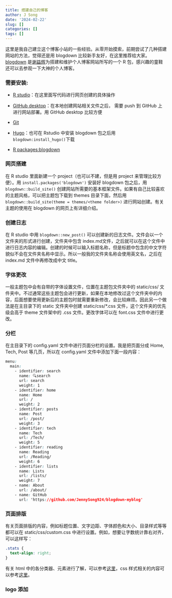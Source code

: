 ```yaml
---
title: 搭建自己的博客
author: J Song
date: '2024-02-22'
slug: []
categories: []
tags: []
---
```


这里是我自己建立这个博客小站的一些经验。从零开始摸索，前期尝试了几种搭建网站的方法，觉得还是用 blogdown 比较新手友好，在这里推荐给大家。[blogdown](https://bookdown.org/yihui/blogdown/get-started.html) 是[谢益辉](https://yihui.org)为搭建和维护个人博客网站所写的一个 R 包，感兴趣的童鞋还可以去参观一下大神的个人博客。

### 需要安装: 
- [R studio](https://posit.co/download/rstudio-desktop/)：在这里面写代码进行网页创建的具体操作

- [GitHub desktop](https://desktop.github.com)：在本地创建网站相关文件之后， 需要 push 到 GitHub 上进行网站部署。用 GitHub desktop 比较方便

- [Git](https://git-scm.com/book/en/v2/Getting-Started-Installing-Git)

- [Hugo](https://www.gohugo.org/doc/tutorials/installing-on-windows/)：也可在 Rstudio 中安装 blogdown 包之后用`blogdown:install_hugo()`下载

- [R packages:blogdown](https://bookdown.org/yihui/blogdown/get-started.html)

### 网页搭建

在 R studio 里面新建一个 project（也可以不建，但是用 project 来管理比较方便）。用 `install.packages('blogdown')` 安装好 blogdown 包之后，用 `blogdown::build_site()` 创建网站所需要的基本框架文件。如果有自己比较喜欢的主题风格，可以把主题包下载到 themes 目录下面，然后用 `blogdown::build_site(theme = themes/<theme folder>)` 进行网站创建。有关主题的使用在 blogdown 的网页上有详细介绍。

### 创建日志

在 R studio 中用 `blogdown::new_post()` 可以创建新的日志文件。文件会以一个文件夹的形式进行创建，文件夹中包含 index.md文件，之后就可以在这个文件中进行日志内容的编辑。创建的时候可以输入标题名称，但是标题中包含的中文字符貌似不会在文件夹名称中显示。所以一般我的文件夹名称会使用英文名，之后在 index.md 文件中再修改成中文 title。 

### 字体更改

一般主题包中会有自带的字体设置文件，位置在主题包文件夹中的 static/css/ 文件夹中。不过通常这些主题包会进行更新，如果在本地修改过这个文件夹中的内容，后面想要使用更新后的主题包时就需要重新修改，会比较麻烦。因此另一个做法是在主目录下的 static 文件夹中创建 static/css/*.css 文件，这个文件夹的优先级会高于 theme 文件架中的 .css 文件。更改字体可以在 font.css 文件中进行更改。


### 分栏

在主目录下的 config.yaml 文件中进行页面分栏的设置。我是把页面分成 Home, Tech, Post 等几页，所以在 config.yaml 文件中添加下面一段内容：
``` css
menu:
  main:
    - identifier: search
      name: 🔍search
      url: search
      weight: 1
    - identifier: home
      name: Home
      url: /
      weight: 2
    - identifier: posts
      name: Post
      url: /post/
      weight: 3
    - identifier: tech
      name: Tech
      url: /Tech/
      weight: 5
    - identifier: reading
      name: Reading
      url: /Reading/
      weight: 6
    - identifier: lists
      name: Lists
      url: /lists/
      weight: 7
    - name: About
      url: /about/
    - name: GitHub
      url: 'https://github.com/JennySong924/blogdown-myblog'
```

### 页面排版

有关页面排版的内容，例如标题位置、文字边距、字体颜色和大小、目录样式等等都可以在 static/css/custom.css 中进行设置。例如，想要让字数统计靠右对齐，可以这样写：
``` css
.stats {
  text-align: right;
}
```
有关 html 中的各分类器、元素进行了解，可以参考[这里](https://www.w3school.com.cn/tags/html_ref_byfunc.asp)，css 样式相关的内容可以参考[这里](https://www.w3school.com.cn/cssref/index.asp)。

### logo 添加



